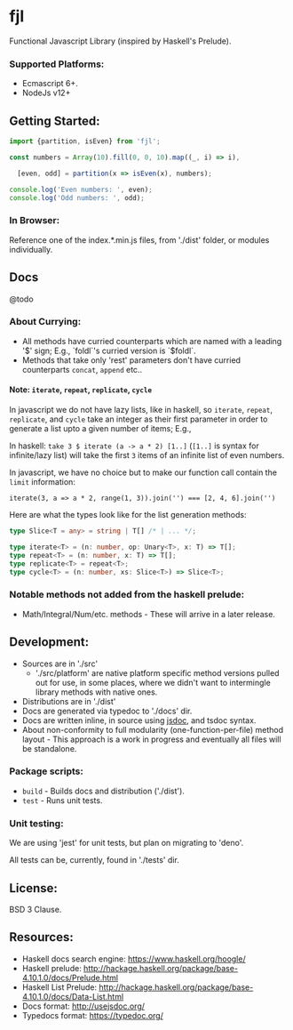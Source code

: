 # fjl

Functional Javascript Library (inspired by Haskell's Prelude).

### Supported Platforms:

- Ecmascript 6+.
- NodeJs v12+

## Getting Started:

```javascript
import {partition, isEven} from 'fjl';

const numbers = Array(10).fill(0, 0, 10).map((_, i) => i),

  [even, odd] = partition(x => isEven(x), numbers);

console.log('Even numbers: ', even);
console.log('Odd numbers: ', odd);
```

### In Browser:

Reference one of the index.*.min.js files, from './dist' folder, or modules individually.

## Docs

@todo 

### About Currying:

- All methods have curried counterparts which are named with a leading '$' sign;  E.g., `foldl`'s curried version is `$foldl`.
- Methods that take only 'rest' parameters don't have curried counterparts `concat`, `append` etc..

#### Note: `iterate`, `repeat`, `replicate`, `cycle`

In javascript we do not have lazy lists, like in haskell, so `iterate`, `repeat`, `replicate`, and `cycle` take an integer as their first parameter in order to generate a list upto a given number of items;  E.g.,

In haskell: `take 3 $ iterate (a -> a * 2) [1..]` (`[1..]` is syntax for infinite/lazy list) will take the first `3` items of an infinite list of even numbers.

In javascript, we have no choice but to make our function call contain the `limit` information:

```
iterate(3, a => a * 2, range(1, 3)).join('') === [2, 4, 6].join('')
```

Here are what the types look like for the list generation methods:

```typescript
type Slice<T = any> = string | T[] /* | ... */;

type iterate<T> = (n: number, op: Unary<T>, x: T) => T[];
type repeat<T> = (n: number, x: T) => T[];
type replicate<T> = repeat<T>;
type cycle<T> = (n: number, xs: Slice<T>) => Slice<T>;
```

### Notable methods not added from the haskell prelude:

- Math/Integral/Num/etc. methods - These will arrive in a later release.

## Development:

- Sources are in './src'
  - './src/platform' are native platform specific method versions pulled out for use, in some places, where we didn't want to intermingle library methods with native ones.
- Distributions are in './dist'
- Docs are generated via typedoc to './docs' dir.
- Docs are written inline, in source using [jsdoc](http://usejsdoc.com), and tsdoc syntax.
- About non-conformity to full modularity (one-function-per-file) method layout - This approach is a work in progress and eventually all files will be standalone.

### Package scripts:

- `build` - Builds docs and distribution ('./dist').
- `test` - Runs unit tests.


### Unit testing:

We are using 'jest' for unit tests, but plan on migrating to 'deno'.

All tests can be, currently, found in './tests' dir.


## License:

BSD 3 Clause.

## Resources:

- Haskell docs search engine: https://www.haskell.org/hoogle/
- Haskell prelude: http://hackage.haskell.org/package/base-4.10.1.0/docs/Prelude.html
- Haskell List Prelude: http://hackage.haskell.org/package/base-4.10.1.0/docs/Data-List.html
- Docs format: http://usejsdoc.org/
- Typedocs format: https://typedoc.org/
